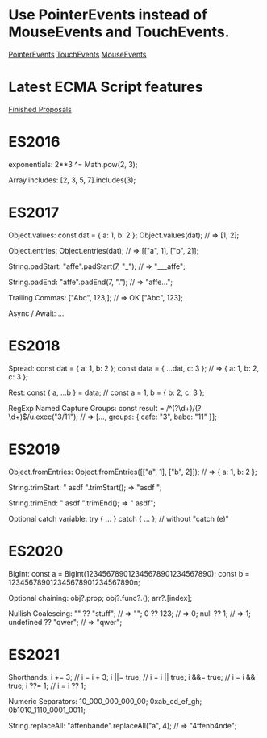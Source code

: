 # Use PointerEvents instead of MouseEvents and TouchEvents.
[PointerEvents](https://www.w3.org/TR/pointerevents/)
[TouchEvents](https://www.w3.org/TR/touch-events/)
[MouseEvents](https://www.w3.org/TR/uievents/#events-mouseevents)

# Latest ECMA Script features
[Finished Proposals](https://github.com/tc39/proposals/blob/main/finished-proposals.md)


# ES2016
exponentials: 
    2**3 ^= Math.pow(2, 3);

Array.includes:
    [2, 3, 5, 7].includes(3);


# ES2017
Object.values:
    const dat = { a: 1, b: 2 };
    Object.values(dat); // => [1, 2];

Object.entries:
    Object.entries(dat); // => [["a", 1], ["b", 2]];

String.padStart:
    "affe".padStart(7, "_"); // => "___affe";

String.padEnd:
    "affe".padEnd(7, "."); // => "affe...";

Trailing Commas:
    ["Abc", 123,]; // => OK ["Abc", 123];

Async / Await:
    …


# ES2018
Spread:
    const dat = { a: 1, b: 2 };
    const data = { ...dat, c: 3 }; // => { a: 1, b: 2, c: 3 };

Rest:
    const { a, ...b } = data; // const a = 1, b = { b: 2, c: 3 };

RegExp Named Capture Groups:
    const result = /^(?<cafe>\d+)\/(?<babe>\d+)$/u.exec("3/11"); // => […, groups: { cafe: "3", babe: "11" }];


# ES2019
Object.fromEntries:
    Object.fromEntries([["a", 1], ["b", 2]]); // => { a: 1, b: 2 };

String.trimStart:
    "   asdf ".trimStart(); => "asdf ";

String.trimEnd:
    "   asdf ".trimEnd(); => "   asdf";

Optional catch variable:
    try { … } catch { … }; // without "catch (e)"


# ES2020
BigInt:
    const a = BigInt(123456789012345678901234567890);
    const b = 123456789012345678901234567890n;

Optional chaining:
    obj?.prop;
    obj?.func?.();
    arr?.[index];

Nullish Coalescing:
    "" ?? "stuff"; // => "";
    0 ?? 123; // => 0;
    null ?? 1; // => 1;
    undefined ?? "qwer"; // => "qwer";


# ES2021
Shorthands:
    i += 3;     // i = i + 3;
    i ||= true; // i = i || true;
    i &&= true; // i = i && true;
    i ??= 1;    // i = i ?? 1;

Numeric Separators:
    10_000_000_000_00;
    0xab_cd_ef_gh;
    0b1010_1110_0001_0011;

String.replaceAll:
    "affenbande".replaceAll("a", 4); // => "4ffenb4nde";


